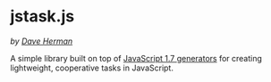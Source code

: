# jstask.js

*by [Dave Herman](http://blog.mozilla.com/dherman)*

A simple library built on top of [JavaScript 1.7 generators](https://developer.mozilla.org/en/New_in_JavaScript_1.7)
for creating lightweight, cooperative tasks in JavaScript.
